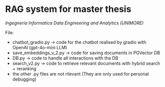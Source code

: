 # RAG system for master thesis
*Ingegneria Informatica Data Engineering and Analytics (UNIMORE)*

File:
- chatbot_gradio.py ->  code for the chatbot realised by gradio with OpenAI (gpt-4o-mini LLM)
- save_embeddings_v_2.py -> code for saving documents in PGVector DB
- DB.py -> code to handle all interactions with the DB
- search_v2.py -> code to retrieve relevant documents with hybrid search + reranking
- the other .py files are not rilevant (They are only used for personal debugging)
